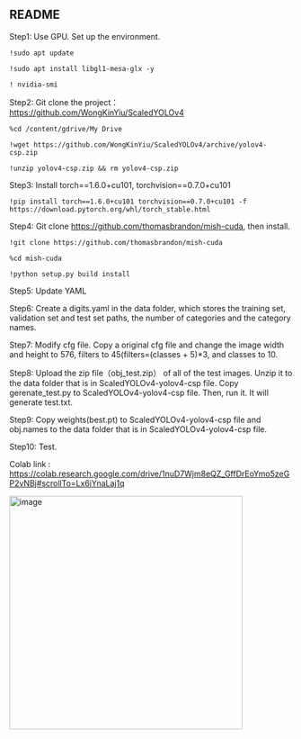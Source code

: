 ## README

Step1: Use GPU. Set up the environment.

`
!sudo apt update
`

`
!sudo apt install libgl1-mesa-glx -y
`

`
! nvidia-smi
`

Step2: Git clone the project：https://github.com/WongKinYiu/ScaledYOLOv4

`
%cd /content/gdrive/My Drive
`

`
!wget https://github.com/WongKinYiu/ScaledYOLOv4/archive/yolov4-csp.zip
`

`
!unzip yolov4-csp.zip && rm yolov4-csp.zip
`

Step3: Install torch==1.6.0+cu101, torchvision==0.7.0+cu101

`
!pip install torch==1.6.0+cu101 torchvision==0.7.0+cu101 -f https://download.pytorch.org/whl/torch_stable.html
`

Step4: Git clone https://github.com/thomasbrandon/mish-cuda, then install.

`
!git clone https://github.com/thomasbrandon/mish-cuda
`

`
%cd mish-cuda
`

`
!python setup.py build install
`

Step5: Update YAML

Step6: Create a digits.yaml in the data folder, which stores the training set, validation set and test set paths, the number of categories and the category names.

Step7: Modify cfg file. Copy a original cfg file and change the image width and height to 576, filters to 45(filters=(classes + 5)*3, and classes to 10.

Step8: Upload the zip file（obj_test.zip） of all of the test images. Unzip it to the data folder that is in ScaledYOLOv4-yolov4-csp file. Copy gerenate_test.py to ScaledYOLOv4-yolov4-csp file. Then, run it. It will generate test.txt.

Step9: Copy weights(best.pt) to ScaledYOLOv4-yolov4-csp file and obj.names to the data folder that is in ScaledYOLOv4-yolov4-csp file.

Step10: Test.

Colab link : https://colab.research.google.com/drive/1nuD7Wjm8eQZ_GffDrEoYmo5zeGP2vNBj#scrollTo=Lx6jYnaLaj1q



<img width="415" alt="image" src="https://user-images.githubusercontent.com/77607182/143190090-1158eb9b-a954-460c-9f24-c467da86bea0.png">
